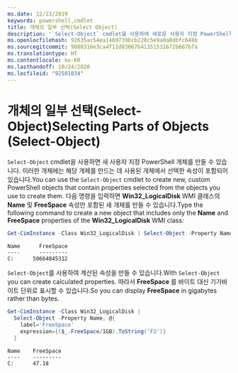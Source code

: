 ```yaml
---
ms.date: 12/23/2019
keywords: powershell,cmdlet
title: 개체의 일부 선택(Select Object)
description: '`Select-Object` cmdlet을 사용하여 새로운 사용자 지정 PowerShell 개체를 만들 수 있으며, 이러한 개체에는 파이프라인의 개체에서 선택한 속성이 포함됩니다.'
ms.openlocfilehash: 92635ac54ea1469739bcb228c5e9a0a8dbfc648b
ms.sourcegitcommit: 9080316e3ca4f11d83067b41351531672b667b7a
ms.translationtype: HT
ms.contentlocale: ko-KR
ms.lasthandoff: 10/24/2020
ms.locfileid: "92501034"
---
```

# <a name="selecting-parts-of-objects-select-object"></a><span data-ttu-id="0af40-104">개체의 일부 선택(Select-Object)</span><span class="sxs-lookup"><span data-stu-id="0af40-104">Selecting Parts of Objects (Select-Object)</span></span>

<span data-ttu-id="0af40-105">`Select-Object` cmdlet을 사용하면 새 사용자 지정 PowerShell 개체를 만들 수 있습니다. 이러한 개체에는 해당 개체를 만드는 데 사용된 개체에서 선택한 속성이 포함되어 있습니다.</span><span class="sxs-lookup"><span data-stu-id="0af40-105">You can use the `Select-Object` cmdlet to create new, custom PowerShell objects that contain properties selected from the objects you use to create them.</span></span> <span data-ttu-id="0af40-106">다음 명령을 입력하면 **Win32_LogicalDisk** WMI 클래스의 **Name** 및 **FreeSpace** 속성만 포함된 새 개체를 만들 수 있습니다.</span><span class="sxs-lookup"><span data-stu-id="0af40-106">Type the following command to create a new object that includes only the **Name** and **FreeSpace** properties of the **Win32_LogicalDisk** WMI class:</span></span>

```powershell
Get-CimInstance -Class Win32_LogicalDisk | Select-Object -Property Name,FreeSpace
```

```Output
Name      FreeSpace
----      ---------
C:      50664845312
```

<span data-ttu-id="0af40-107">`Select-Object`를 사용하여 계산된 속성을 만들 수 있습니다.</span><span class="sxs-lookup"><span data-stu-id="0af40-107">With `Select-Object` you can create calculated properties.</span></span> <span data-ttu-id="0af40-108">따라서 **FreeSpace** 를 바이트 대신 기가바이트 단위로 표시할 수 있습니다.</span><span class="sxs-lookup"><span data-stu-id="0af40-108">So you can display **FreeSpace** in gigabytes rather than bytes.</span></span>

```powershell
Get-CimInstance -Class Win32_LogicalDisk |
  Select-Object -Property Name, @{
    label='FreeSpace'
    expression={($_.FreeSpace/1GB).ToString('F2')}
  }
```

```Output
Name    FreeSpace
----    ---------
C:      47.18
```
